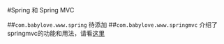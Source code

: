 #Spring 和 Spring MVC

##`com.babylove.www.spring`
	待添加
##`com.babylove.www.springmvc`
	介绍了springmvc的功能和用法，请看[这里](https://github.com/l81893521/spring-example/tree/master/src/main/java/com/babylove/www/springmvc/)
